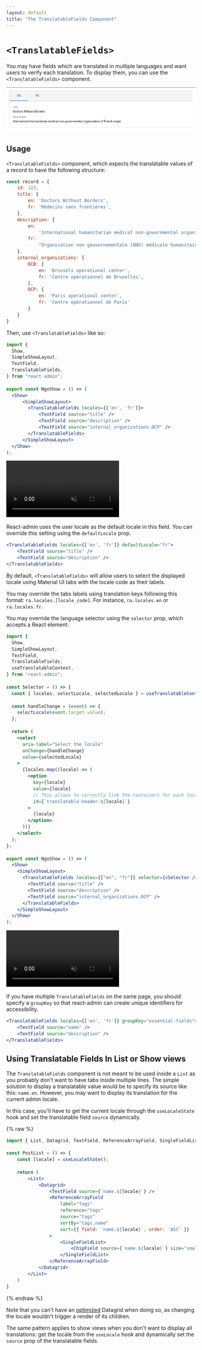 ```yaml
---
layout: default
title: "The TranslatableFields Component"
---
```


# `<TranslatableFields>`

You may have fields which are translated in multiple languages and want users to verify each translation. To display them, you can use the `<TranslatableFields>` component.

![TranslatableFields addLabel](./img/TranslatableFields.png)

## Usage

`<TranslatableFields>` component, which expects the translatable values of a record to have the following structure:

```js
const record = {
    id: 123,
    title: {
        en: 'Doctors Without Borders',
        fr: 'Médecins sans frontières',
    },
    description: {
        en:
            'International humanitarian medical non-governmental organisation of French origin',
        fr:
            "Organisation non gouvernementale (ONG) médicale humanitaire internationale d'origine française fondée en 1971 à Paris",
    },
    internal_organizations: {
        OCB: {
            en: 'Brussels operational center',
            fr: 'Centre opérationnel de Bruxelles',
        },
        OCP: {
            en: 'Paris operational center',
            fr: 'Centre opérationnel de Paris'
        }
    }
}
```

Then, use `<TranslatableFields>` like so:

```jsx
import {
  Show,
  SimpleShowLayout,
  TextField,
  TranslatableFields,
} from "react-admin";

export const NgoShow = () => (
  <Show>
      <SimpleShowLayout>
        <TranslatableFields locales={['en', 'fr']}>
            <TextField source="title" />
            <TextField source="description" />
            <TextField source="internal_organizations.OCP" />
        </TranslatableFields>
      </SimpleShowLayout>
  </Show>
);
```

<video controls autoplay playsinline muted loop>
  <source src="./img/translatable-fields-basic.webm" type="video/webm" />
  <source src="./img/translatable-fields-basic.webm" type="video/mp4" />
  Your browser does not support the video tag.
</video>

React-admin uses the user locale as the default locale in this field. You can override this setting using the `defaultLocale` prop.

```jsx
<TranslatableFields locales={['en', 'fr']} defaultLocale="fr">
    <TextField source="title" />
    <TextField source="description" />
</TranslatableFields>
```

By default, `<TranslatableFields>` will allow users to select the displayed locale using Material UI tabs with the locale code as their labels.

You may override the tabs labels using translation keys following this format: `ra.locales.[locale_code]`. For instance, `ra.locales.en` or `ra.locales.fr`.

You may override the language selector using the `selector` prop, which accepts a React element:

```jsx
import {
  Show,
  SimpleShowLayout,
  TextField,
  TranslatableFields,
  useTranslatableContext,
} from "react-admin";

const Selector = () => {
  const { locales, selectLocale, selectedLocale } = useTranslatableContext();

  const handleChange = (event) => {
    selectLocale(event.target.value);
  };

  return (
    <select
      aria-label="Select the locale"
      onChange={handleChange}
      value={selectedLocale}
    >
      {locales.map((locale) => (
        <option
          key={locale}
          value={locale}
          // This allows to correctly link the containers for each locale to their labels
          id={`translatable-header-${locale}`}
        >
          {locale}
        </option>
      ))}
    </select>
  );
};

export const NgoShow = () => (
  <Show>
    <SimpleShowLayout>
      <TranslatableFields locales={["en", "fr"]} selector={<Selector />}>
        <TextField source="title" />
        <TextField source="description" />
        <TextField source="internal_organizations.OCP" />
      </TranslatableFields>
    </SimpleShowLayout>
  </Show>
);
```

<video controls autoplay playsinline muted loop>
  <source src="./img/translatable-fields-with-custom-selector.webm" type="video/webm" />
  <source src="./img/translatable-fields-with-custom-selector.webm" type="video/mp4" />
  Your browser does not support the video tag.
</video>

If you have multiple `TranslatableFields` on the same page, you should specify a `groupKey` so that react-admin can create unique identifiers for accessibility.

```jsx
<TranslatableFields locales={['en', 'fr']} groupKey="essential-fields">
    <TextField source="name" />
    <TextField source="description" />
</TranslatableFields>
```

## Using Translatable Fields In List or Show views

The `TranslatableFields` component is not meant to be used inside a `List` as you probably don't want to have tabs inside multiple lines. The simple solution to display a translatable value would be to specify its source like this: `name.en`. However, you may want to display its translation for the current admin locale.

In this case, you'll have to get the current locale through the `useLocaleState` hook and set the translatable field `source` dynamically.

{% raw %}
```jsx
import { List, Datagrid, TextField, ReferenceArrayField, SingleFieldList, ChipField, useLocaleState } from 'react-admin';

const PostList = () => {
    const [locale] = useLocaleState();

    return (
        <List>
            <Datagrid>
                <TextField source={`name.${locale}`} />
                <ReferenceArrayField
                    label="Tags"
                    reference="tags"
                    source="tags"
                    sortBy="tags.name"
                    sort={{ field: `name.${locale}`, order: 'ASC' }}
                >
                    <SingleFieldList>
                        <ChipField source={`name.${locale}`} size="small" />
                    </SingleFieldList>
                </ReferenceArrayField>
            </Datagrid>
        </List>
    )
}
```
{% endraw %}

Note that you can't have an [optimized](https://marmelab.com/react-admin/List.html#performance) Datagrid when doing so, as changing the locale wouldn't trigger a render of its children.

The same pattern applies to show views when you don't want to display all translations: get the locale from the `useLocale` hook and dynamically set the `source` prop of the translatable fields.
